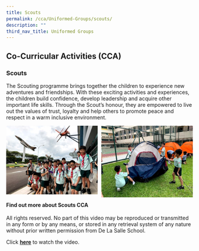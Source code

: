```yaml
---
title: Scouts
permalink: /cca/Uniformed-Groups/scouts/
description: ""
third_nav_title: Uniformed Groups
---
```

## Co-Curricular Activities (CCA)

### Scouts

The Scouting programme brings together the children to experience new adventures and friendships. With these exciting activities and experiences, the children build confidence, develop leadership and acquire other important life skills. Through the Scout’s honour, they are empowered to live out the values of trust, loyalty and help others to promote peace and respect in a warm inclusive environment.

<img src="/images/Scouts-1.jpg" style="width:49%" align=left>
<img src="/images/Scouts-2.jpg" style="width:49%" align=right>
<br clear="left">

#### Find out more about Scouts CCA

All rights reserved. No part of this video may be reproduced or transmitted in any form or by any means, or stored in any retrieval system of any nature without prior written permission from De La Salle School.  
  
Click **[here](https://drive.google.com/file/d/1PCLpcYzzl3mizuGEulzPJPpf4WlhPS2J/view?usp=sharing)** to watch the video.




